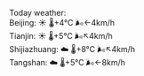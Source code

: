 Today weather:  
Beijing: ☀️   🌡️+4°C 🌬️←4km/h  
Tianjin: ☀️   🌡️+5°C 🌬️↖4km/h  
Shijiazhuang: ☁️   🌡️+8°C 🌬️↖4km/h  
Tangshan: ☁️   🌡️+5°C 🌬️←8km/h  
